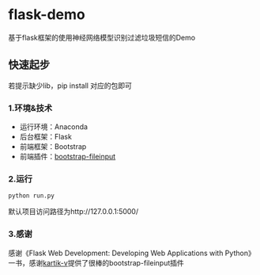 # flask-demo
基于flask框架的使用神经网络模型识别过滤垃圾短信的Demo
## 快速起步
若提示缺少lib，pip install 对应的包即可
### 1.环境&技术
- 运行环境：Anaconda
- 后台框架：Flask
- 前端框架：Bootstrap
- 前端插件：[bootstrap-fileinput](https://github.com/kartik-v/bootstrap-fileinput)
### 2.运行
```
python run.py
```
默认项目访问路径为http://127.0.0.1:5000/
### 3.感谢
感谢《Flask Web Development: Developing Web Applications with Python》一书，感谢[kartik-v](https://github.com/kartik-v)提供了很棒的bootstrap-fileinput插件